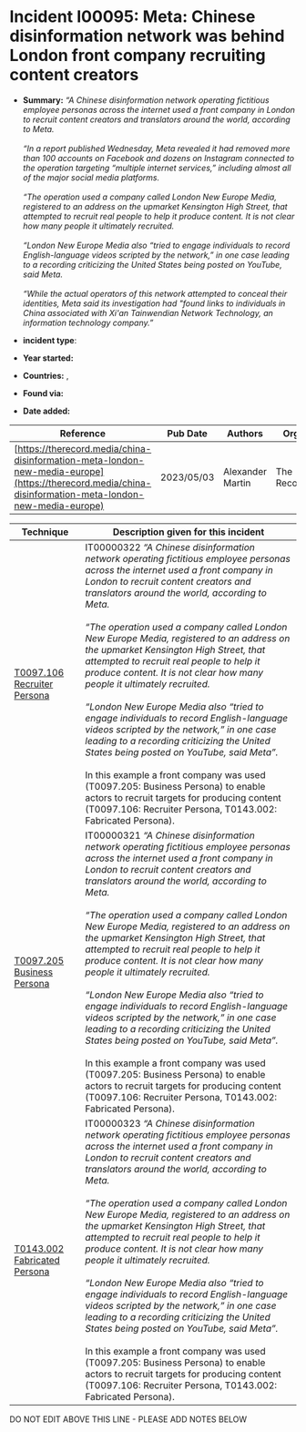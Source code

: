 # Incident I00095: Meta: Chinese disinformation network was behind London front company recruiting content creators

* **Summary:** <i>“A Chinese disinformation network operating fictitious employee personas across the internet used a front company in London to recruit content creators and translators around the world, according to Meta.<br><br> “In a report published Wednesday, Meta revealed it had removed more than 100 accounts on Facebook and dozens on Instagram connected to the operation targeting “multiple internet services,” including almost all of the major social media platforms.<br><br> “The operation used a company called London New Europe Media, registered to an address on the upmarket Kensington High Street, that attempted to recruit real people to help it produce content. It is not clear how many people it ultimately recruited.<br><br> “London New Europe Media also “tried to engage individuals to record English-language videos scripted by the network,” in one case leading to a recording criticizing the United States being posted on YouTube, said Meta.<br><br> “While the actual operators of this network attempted to conceal their identities, Meta said its investigation had "found links to individuals in China associated with Xi'an Tainwendian Network Technology, an information technology company.”</I>

* **incident type**: 

* **Year started:** 

* **Countries:**  , 

* **Found via:** 

* **Date added:** 


| Reference | Pub Date | Authors | Org | Archive |
| --------- | -------- | ------- | --- | ------- |
| [https://therecord.media/china-disinformation-meta-london-new-media-europe](https://therecord.media/china-disinformation-meta-london-new-media-europe) | 2023/05/03 | Alexander Martin | The Record | [https://web.archive.org/web/20240120161445/https://therecord.media/china-disinformation-meta-london-new-media-europe](https://web.archive.org/web/20240120161445/https://therecord.media/china-disinformation-meta-london-new-media-europe) |

 

| Technique | Description given for this incident |
| --------- | ------------------------- |
| [T0097.106 Recruiter Persona](../../generated_pages/techniques/T0097.106.md) | IT00000322 <i>“A Chinese disinformation network operating fictitious employee personas across the internet used a front company in London to recruit content creators and translators around the world, according to Meta.<br><br> “The operation used a company called London New Europe Media, registered to an address on the upmarket Kensington High Street, that attempted to recruit real people to help it produce content. It is not clear how many people it ultimately recruited.<br><br> “London New Europe Media also “tried to engage individuals to record English-language videos scripted by the network,” in one case leading to a recording criticizing the United States being posted on YouTube, said Meta”.</i><br><br> In this example a front company was used (T0097.205: Business Persona) to enable actors to recruit targets for producing content (T0097.106: Recruiter Persona, T0143.002: Fabricated Persona). |
| [T0097.205 Business Persona](../../generated_pages/techniques/T0097.205.md) | IT00000321 <i>“A Chinese disinformation network operating fictitious employee personas across the internet used a front company in London to recruit content creators and translators around the world, according to Meta.<br><br> “The operation used a company called London New Europe Media, registered to an address on the upmarket Kensington High Street, that attempted to recruit real people to help it produce content. It is not clear how many people it ultimately recruited.<br><br> “London New Europe Media also “tried to engage individuals to record English-language videos scripted by the network,” in one case leading to a recording criticizing the United States being posted on YouTube, said Meta”.</i><br><br> In this example a front company was used (T0097.205: Business Persona) to enable actors to recruit targets for producing content (T0097.106: Recruiter Persona, T0143.002: Fabricated Persona). |
| [T0143.002 Fabricated Persona](../../generated_pages/techniques/T0143.002.md) | IT00000323 <i>“A Chinese disinformation network operating fictitious employee personas across the internet used a front company in London to recruit content creators and translators around the world, according to Meta.<br><br> “The operation used a company called London New Europe Media, registered to an address on the upmarket Kensington High Street, that attempted to recruit real people to help it produce content. It is not clear how many people it ultimately recruited.<br><br> “London New Europe Media also “tried to engage individuals to record English-language videos scripted by the network,” in one case leading to a recording criticizing the United States being posted on YouTube, said Meta”.</i><br><br> In this example a front company was used (T0097.205: Business Persona) to enable actors to recruit targets for producing content (T0097.106: Recruiter Persona, T0143.002: Fabricated Persona). |


DO NOT EDIT ABOVE THIS LINE - PLEASE ADD NOTES BELOW
